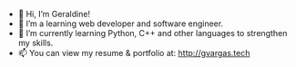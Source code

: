 - 👋 Hi, I’m Geraldine!
- 👀 I’m a learning web developer and software engineer.
- 🌱 I’m currently learning Python, C++ and other languages to strengthen my skills.
- 📫 You can view my resume & portfolio at: http://gvargas.tech


